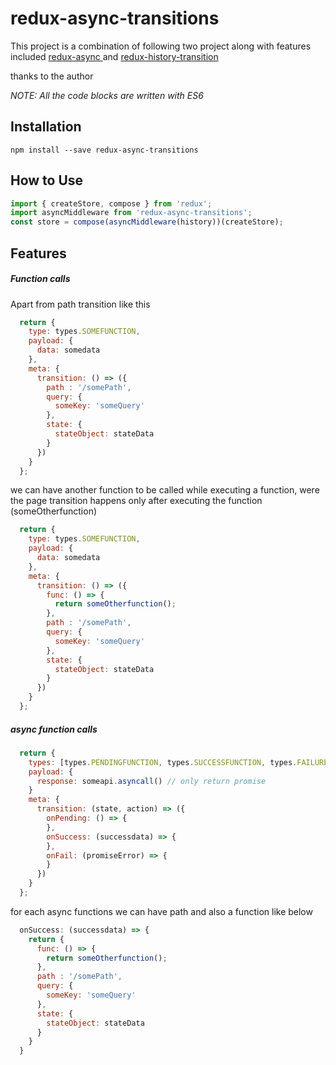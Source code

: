 # redux-async-transitions

This project is a combination of following two project along with features included
<a href="https://github.com/symbiont-io/redux-async"> redux-async </a> and <a href="https://github.com/johanneslumpe/redux-history-transitions"> redux-history-transition </a>

thanks to the author

*NOTE: All the code blocks are written with ES6*

## Installation
```
npm install --save redux-async-transitions
```

## How to Use
```javascript
import { createStore, compose } from 'redux';
import asyncMiddleware from 'redux-async-transitions';
const store = compose(asyncMiddleware(history))(createStore);
```

## Features

##### Function calls

Apart from path transition like this

```javascript
  return {
    type: types.SOMEFUNCTION,
    payload: {
      data: somedata
    },
    meta: {
      transition: () => ({
        path : '/somePath',
        query: {
          someKey: 'someQuery'
        },
        state: {
          stateObject: stateData
        }
      })
    }
  };
```

we can have another function to be called while executing a function, were the page transition happens only after executing the function (someOtherfunction)

```javascript
  return {
    type: types.SOMEFUNCTION,
    payload: {
      data: somedata
    },
    meta: {
      transition: () => ({
        func: () => {
          return someOtherfunction();
        },
        path : '/somePath',
        query: {
          someKey: 'someQuery'
        },
        state: {
          stateObject: stateData
        }
      })
    }
  };
```
##### async function calls

```javascript
  return {
    types: [types.PENDINGFUNCTION, types.SUCCESSFUNCTION, types.FAILUREFUNCTION],
    payload: {
      response: someapi.asyncall() // only return promise
    }
    meta: {
      transition: (state, action) => ({
        onPending: () => {
        },
        onSuccess: (successdata) => {
        },
        onFail: (promiseError) => {
        }
      })
    }
  };
```

for each async functions we can have path and also a function like below

```javascript
  onSuccess: (successdata) => {
    return {
      func: () => {
        return someOtherfunction();
      },
      path : '/somePath',
      query: {
        someKey: 'someQuery'
      },
      state: {
        stateObject: stateData
      }
    }
  }
```
